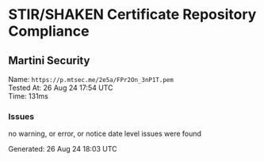 # STIR/SHAKEN Certificate Repository Compliance

## Martini Security

Name: `https://p.mtsec.me/2e5a/FPr2On_3nP1T.pem`\
Tested At: 26 Aug 24 17:54 UTC\
Time: 131ms

### Issues

no warning, or error, or notice date level issues were found

Generated: 26 Aug 24 18:03 UTC